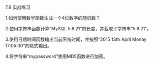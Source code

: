 ### 
  7.9 实战练习


1.如何使用数学函数生成一个4位数字的随机数？

2.使用字符串函数计算“MySQL 5.6.21”的长度，并截取子字符串“5.6.21”。

3.使用日期时间函数输出当前系统时间，并按照“2015 13th April Monay 17:05:30”的格式输出。

4.将字符串“mypassword”使用MD5函数进行加密。

